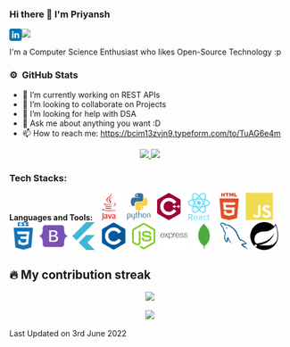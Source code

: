 ### Hi there 👋 I'm Priyansh

<a href="https://www.linkedin.com/in/pb-a277b61ba/">
  <img align="left" alt="Priyansh's LinkedIn" width="22px" src="https://raw.githubusercontent.com/edent/SuperTinyIcons/master/images/svg/linkedin.svg" />
</a>

![](https://komarev.com/ghpvc/?username=PyromancerBoom&style=flat-square&color=blue&label=Profile+Views)


<p> I'm a Computer Science Enthusiast who likes Open-Source Technology :p</p>

<!--
**PyromancerBoom/PyromancerBoom** is a ✨ _special_ ✨ repository because its `README.md` (this file) appears on your GitHub profile.

Here are some ideas to get you started:

- 🔭 I’m currently working on ...
- 🌱 I’m currently learning ...
- 👯 I’m looking to collaborate on ...
- 🤔 I’m looking for help with ...
- 💬 Ask me about ...
- 📫 How to reach me: ...
- 😄 Pronouns: ...
- ⚡ Fun fact: ...
-->


### ⚙️ &nbsp;GitHub Stats

- 🔭 I’m currently working on REST APIs
- 👯 I’m looking to collaborate on Projects
- 🤔 I’m looking for help with DSA
- 💬 Ask me about anything you want :D 
- 📫 How to reach me: https://bcim13zvjn9.typeform.com/to/TuAG6e4m 

<p align="center">
<a href="https://github.com/PyromancerBoom">
  <img height="180em" src="https://github-readme-stats-eight-theta.vercel.app/api?username=PyromancerBoom&show_icons=true&theme=radical&include_all_commits=true&count_private=true"/>
  <img height="180em" src="https://github-readme-stats-eight-theta.vercel.app/api/top-langs/?username=PyromancerBoom&layout=compact&langs_count=8&theme=radical"/>
</a>
</p>

### Tech Stacks: 
**Languages and Tools:** 
<a ><img src="https://raw.githubusercontent.com/devicons/devicon/master/icons/java/java-plain-wordmark.svg" alt="techStack" width="50" height="50"/></a>
<a ><img src="https://raw.githubusercontent.com/devicons/devicon/master/icons/python/python-original-wordmark.svg" alt="techStack" width="50" height="50"/></a>
<a ><img src="https://raw.githubusercontent.com/devicons/devicon/master/icons/cplusplus/cplusplus-plain.svg" alt="techStack" width="50" height="50"/></a>
<a ><img src="https://raw.githubusercontent.com/devicons/devicon/master/icons/react/react-original-wordmark.svg" alt="techStack" width="50" height="50"/></a>
<a ><img src="https://raw.githubusercontent.com/devicons/devicon/master/icons/html5/html5-plain-wordmark.svg" alt="techStack" width="50" height="50"/></a>
<a ><img src="https://raw.githubusercontent.com/devicons/devicon/master/icons/javascript/javascript-plain.svg" alt="techStack" width="50" height="50"/></a>
<a ><img src="https://raw.githubusercontent.com/devicons/devicon/master/icons/css3/css3-plain-wordmark.svg" alt="techStack" width="50" height="50"/></a>
<a ><img src="https://raw.githubusercontent.com/devicons/devicon/master/icons/bootstrap/bootstrap-plain.svg" alt="techStack" width="50" height="50"/></a>
<a ><img src="https://raw.githubusercontent.com/devicons/devicon/master/icons/flutter/flutter-plain.svg" alt="techStack" width="50" height="50"/></a>
<a ><img src="https://raw.githubusercontent.com/devicons/devicon/master/icons/c/c-plain.svg" alt="techStack" width="50" height="50"/></a>
<a ><img src="https://raw.githubusercontent.com/devicons/devicon/master/icons/nodejs/nodejs-plain.svg" alt="techStack" width="50" height="50"/></a>
<a ><img src="https://raw.githubusercontent.com/devicons/devicon/master/icons/express/express-original-wordmark.svg" alt="techStack" width="50" height="50"/></a>
<a ><img src="https://raw.githubusercontent.com/devicons/devicon/1119b9f84c0290e0f0b38982099a2bd027a48bf1/icons/mongodb/mongodb-plain.svg" alt="techStack" width="50" height="50"/></a>
<a ><img src="https://raw.githubusercontent.com/devicons/devicon/1119b9f84c0290e0f0b38982099a2bd027a48bf1/icons/mysql/mysql-plain.svg" alt="techStack" width="50" height="50"/></a>
<a ><img src="https://raw.githubusercontent.com/devicons/devicon/1119b9f84c0290e0f0b38982099a2bd027a48bf1/icons/spring/spring-plain.svg" alt="techStack" width="50" height="50"/></a>
<br/>

## 🔥 My contribution streak

<p align="center">
  <a href="https://github.com/PyromancerBoom/github-readme-streak-stats">
    <img src="https://github-readme-streak-stats.herokuapp.com/?user=PyromancerBoom&theme=radical#version3"/>
  </a>
</p>

<div align="center"> <img src="https://activity-graph.herokuapp.com/graph?username=PyromancerBoom&theme=gotham"></div>






Last Updated on 3rd June 2022
